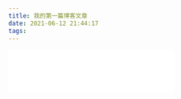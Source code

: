 ```yaml
---
title: 我的第一篇博客文章
date: 2021-06-12 21:44:17
tags:
---
```

<iframe frameborder="no" border="0" marginwidth="0" marginheight="0" width=330 height=86 src="//music.163.com/outchain/player?type=2&id=1808492017&auto=0&height=66"></iframe>